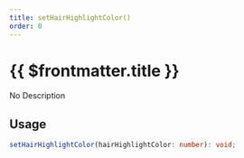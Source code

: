 ```yaml
---
title: setHairHighlightColor()
order: 0
---
```


# {{ $frontmatter.title }}

No Description

## Usage

```ts
setHairHighlightColor(hairHighlightColor: number): void;
```
